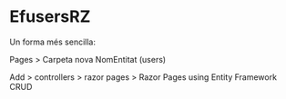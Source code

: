 # EfusersRZ
Un forma més sencilla:

Pages > Carpeta nova NomEntitat (users)

Add > controllers > razor pages > Razor Pages using Entity Framework CRUD
